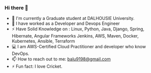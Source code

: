 ### Hi there 👋

<!--
**balajisomasale/balajisomasale** is a ✨ _special_ ✨ repository because its `README.md` (this file) appears on your GitHub profile.

Here are some ideas to get you started:
- 🌱 I’m currently learning Python 
- 👯 I’m looking to collaborate on ML projects
- 🤔 I’m looking for help with ...
- 😄 Pronouns: ...
-->
- 🌱 I'm currently a Graduate student at DALHOUSIE University.
- 🔭 I have worked as a Developer and Devops Engineer 
- ⚡ Have Solid Knowledge on : Linux, Python, Java, Django, Spring, Hibernate, Angular Frameworks
     Jenkins, AWS, Maven, Docker, Kubernetes, Ansible, Terraform
- :computer: I am AWS-Certified Cloud Practitioner and developer who know DevOps.
- 📫 How to reach out to me: balu9198@gmail.com
- ⚡ Fun fact: I love Cricket.

